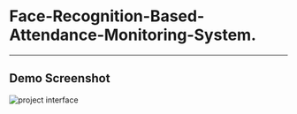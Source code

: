 # Face-Recognition-Based-Attendance-Monitoring-System.

<hr>
<h2>Demo Screenshot</h2>

![project interface](https://github.com/user-attachments/assets/098c8e9c-63f4-4300-8b7d-6621983b35a9)

